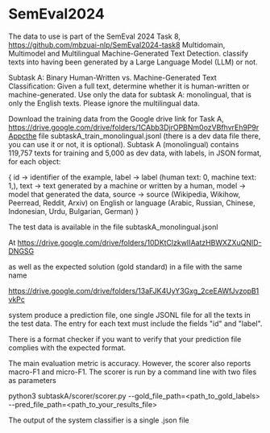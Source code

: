 # SemEval2024
The data to use is part of the SemEval 2024 Task 8, https://github.com/mbzuai-nlp/SemEval2024-task8 Multidomain, Multimodel and Multilingual Machine-Generated Text Detection. classify texts into having been generated by a Large Language Model (LLM) or not.

Subtask A: Binary Human-Written vs. Machine-Generated Text Classification: Given a full text, determine whether it is human-written or machine-generated. Use only the data for subtask A: monolingual, that is only the English texts. Please ignore the multilingual data.

Download the training data from the Google drive link for Task A, https://drive.google.com/drive/folders/1CAbb3DjrOPBNm0ozVBfhvrEh9P9rAppcthe file subtaskA_train_monolingual.jsonl  (there is a dev data file there, you can use it or not, it is optional). Subtask A (monolingual) contains 119,757 texts for training and 5,000 as dev data, with labels, in JSON format, for each object:

{
  id -> identifier of the example,
  label -> label (human text: 0, machine text: 1,),
  text -> text generated by a machine or written by a human,
  model -> model that generated the data,
  source -> source (Wikipedia, Wikihow, Peerread, Reddit, Arxiv)  on English or language (Arabic, Russian, Chinese, Indonesian, Urdu, Bulgarian, German)
}

 
The test data is available in the file subtaskA_monolingual.jsonl

At https://drive.google.com/drive/folders/10DKtClzkwIIAatzHBWXZXuQNID-DNGSG

as well as the expected solution (gold standard) in a file with the same name

https://drive.google.com/drive/folders/13aFJK4UyY3Gxg_2ceEAWfJvzopB1vkPc

system produce a prediction file, one single JSONL file for all the texts in the test data. The entry for each text must include the fields "id" and "label".

There is a format checker if you want to verify that your prediction file complies with the expected format. 
 
The main evaluation metric is accuracy. However, the scorer also reports macro-F1 and micro-F1. The scorer is run by a command line with two files as parameters 

python3 subtaskA/scorer/scorer.py --gold_file_path=<path_to_gold_labels> --pred_file_path=<path_to_your_results_file>

The output of the system classifier is a single .json file
